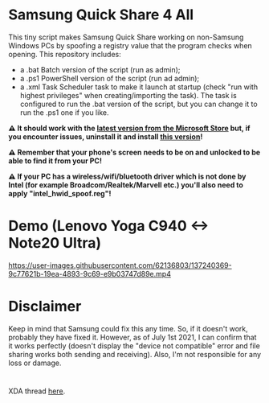 # Samsung Quick Share 4 All
This tiny script makes Samsung Quick Share working on non-Samsung Windows PCs by spoofing a registry value that the program checks when opening.
This repository includes:
- a .bat Batch version of the script (run as admin);
- a .ps1 PowerShell version of the script (run ad admin);
- a .xml Task Scheduler task to make it launch at startup (check "run with highest privileges" when creating/importing the task). The task is configured to run the .bat version of the script, but you can change it to run the .ps1 one if you like.

**⚠️ It should work with the [latest version from the Microsoft Store](https://www.microsoft.com/en-us/p/quick-share/9pctgdfxvzlj?SilentAuth=1&wa=wsignin1.0&activetab=pivot:overviewtab) but, if you encounter issues, uninstall it and install [this version](https://mega.nz/file/9B4myBTS#iWj3krlMOrKTnTPfEw_qH93RoddJydzxpnPVeAgPKiQ)!**

**⚠️ Remember that your phone's screen needs to be on and unlocked to be able to find it from your PC!**

**⚠️ If your PC has a wireless/wifi/bluetooth driver which is not done by Intel (for example Broadcom/Realtek/Marvell etc.) you'll also need to apply "intel_hwid_spoof.reg"!**

# Demo (Lenovo Yoga C940 <-> Note20 Ultra)
https://user-images.githubusercontent.com/62136803/137240369-9c77621b-19ea-4893-9c69-e9b03747d89e.mp4

# Disclaimer
Keep in mind that Samsung could fix this any time. So, if it doesn't work, probably they have fixed it. However, as of July 1st 2021, I can confirm that it works perfectly (doesn't display the "device not compatible" error and file sharing works both sending and receiving). Also, I'm not responsible for any loss or damage.

# 
XDA thread [here](https://forum.xda-developers.com/t/samsung-quick-share-4-all-use-it-on-non-samsung-pcs.4347077/).
